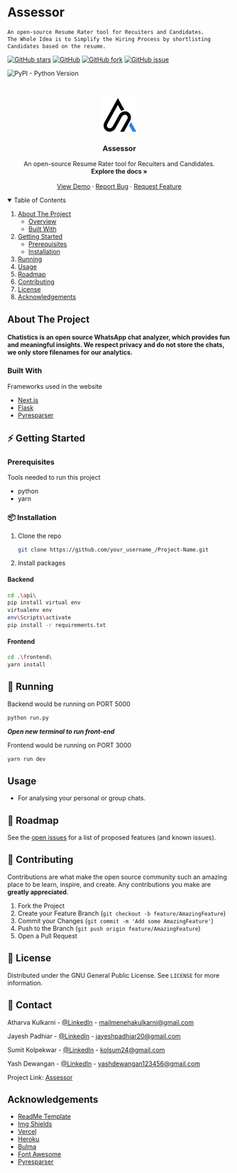 # Assessor
```
An open-source Resume Rater tool for Recuiters and Candidates. 
The Whole Idea is to Simplify the Hiring Process by shortlisting Candidates based on the resume. 
```
[![GitHub stars](https://img.shields.io/github/stars/Yashdew/Assessor)](https://github.com/Yashdew/Assessor/stargazers)
[![GitHub](https://img.shields.io/github/license/Yashdew/Assessor)](https://github.com/Yashdew/Assessor/blob/main/LICENSE) 
[![GitHub fork](https://img.shields.io/github/forks/Yashdew/Assessor)](https://github.com/Yashdew/Assessor/network/members)
[![GitHub issue](https://img.shields.io/github/issues/Yashdew/Assessor)](https://github.com/Yashdew/Assessor/issues)


![PyPI - Python Version](https://img.shields.io/pypi/pyversions/Django.svg)

<!-- PROJECT LOGO -->
<br />
<p align="center">
  <a >
    <img src="img/logo.png" alt="Logo" width="80" height="80">
  </a>

  <h3 align="center">Assessor</h3>

  <p align="center">
   An open-source Resume Rater tool for Recuiters and Candidates.  
    <br />
    <a ><strong>Explore the docs »</strong></a>
    <br />
    <br />
    <a href="https://assessor-nagjcfdvp-yashdew.vercel.app/">View Demo</a>
    ·
    <a href="https://github.com/Yashdew/Assessor/issues">Report Bug</a>
    ·
    <a href="https://github.com/Yashdew/Assessor/issues">Request Feature</a>
  </p>
</p>


<!-- TABLE OF CONTENTS -->
<details open="open">
  <summary>Table of Contents</summary>
  <ol>
    <li>
      <a href="#about-the-project">About The Project</a>
      <ul>
        <li><a href="#over-view">Overview</a></li>
        <li><a href="#built-with">Built With</a></li>
      </ul>
    </li>
    <li>
      <a href="#getting-started">Getting Started</a>
      <ul>
        <li><a href="#prerequisites">Prerequisites</a></li>
        <li><a href="#installation">Installation</a></li>
      </ul>
    </li>
    <li><a href="#running">Running</a></li>
    <li><a href="#usage">Usage</a></li>
    <li><a href="#roadmap">Roadmap</a></li>
    <li><a href="#contributing">Contributing</a></li>
    <li><a href="#license">License</a></li>
    <li><a href="#acknowledgements">Acknowledgements</a></li>
  </ol>
</details>

<!-- ABOUT THE PROJECT -->
## About The Project

<!--![product-gif](/images/Chatistics.gif)-->


#### Chatistics is an open source WhatsApp chat analyzer, which provides fun and meaningful insights. We respect privacy and do not store the chats, we only store filenames for our analytics.

### Built With

Frameworks used in the website
* [Next.js](https://nextjs.org/)
* [Flask](https://flask.palletsprojects.com/en/1.1.x)
* [Pyresparser](https://www.omkarpathak.in/pyresparser/)



<!-- GETTING STARTED -->
##  ⚡️ Getting Started


### Prerequisites

Tools needed to run this project
* python
* yarn 
  
###  📦 Installation

1. Clone the repo
   ```sh
   git clone https://github.com/your_username_/Project-Name.git
   ```
2. Install packages

#### Backend

```bash
cd .\api\
pip install virtual env
virtualenv env
env\Scripts\activate
pip install -r requirements.txt
```

#### Frontend

```bash
cd .\frontend\
yarn install
```   


<!-- USAGE EXAMPLES -->
## 🐎 Running

Backend would be running on PORT 5000

```bash
python run.py
```
 ***Open new terminal to run front-end***

Frontend would be running on PORT 3000

```bash
yarn run dev
```


## Usage

* For analysing your personal or group chats.



<!-- ROADMAP -->
## 🚧 Roadmap

See the [open issues](https://github.com/Yashdew/Assessor/issues) for a list of proposed features (and known issues).



<!-- CONTRIBUTING -->
## 🔧 Contributing

Contributions are what make the open source community such an amazing place to be learn, inspire, and create. Any contributions you make are **greatly appreciated**.

1. Fork the Project
2. Create your Feature Branch (`git checkout -b feature/AmazingFeature`)
3. Commit your Changes (`git commit -m 'Add some AmazingFeature'`)
4. Push to the Branch (`git push origin feature/AmazingFeature`)
5. Open a Pull Request



<!-- LICENSE -->
## 📄 License

Distributed under the GNU General Public License. See `LICENSE` for more information.

<!--
<!-- CONTACT -->
## 🤙 Contact

Atharva Kulkarni - [@LinkedIn](https://www.linkedin.com/in/atharva-kulkarni-b119b7195/) - mailmenehakulkarni@gmail.com

Jayesh Padhiar - [@LinkedIn](https://www.linkedin.com/in/jayeshpadhiar/) - 	jayeshpadhiar20@gmail.com

Sumit Kolpekwar - [@LinkedIn](https://www.linkedin.com/in/sumitkolpekwar/) - kolsum24@gmail.com

Yash Dewangan - [@LinkedIn](https://www.linkedin.com/in/yash-dewangan-903346132/) - yashdewangan123456@gmail.com

Project Link: [Assessor](https://github.com/Yashdew/Assessor)



<!-- ACKNOWLEDGEMENTS -->
## Acknowledgements
* [ReadMe Template](https://github.com/othneildrew/Best-README-Template)
* [Img Shields](https://shields.io)
* [Vercel](https://vercel.com/)
* [Heroku](https://heroku.com/)
* [Bulma](http://bulma.io/)
* [Font Awesome](https://fontawesome.com)
* [Pyresparser](https://github.com/OmkarPathak/pyresparser)